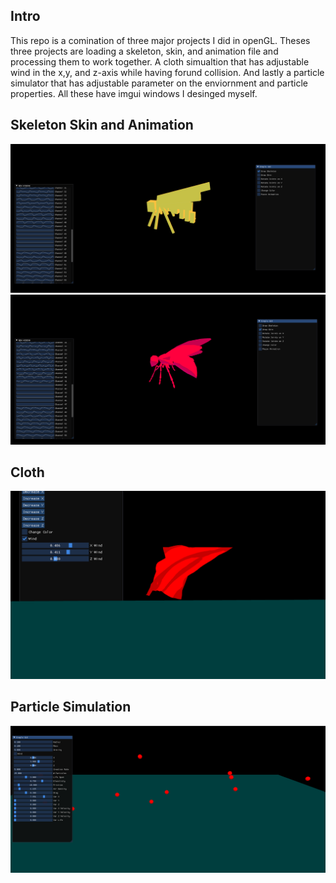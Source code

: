 ## Intro
This repo is a comination of three major projects I did in openGL. Theses three projects are loading a skeleton, skin, and animation file and processing them to work together. A cloth simualtion that has adjustable wind in the x,y, and z-axis while having forund collision. And lastly a particle simulator that has adjustable parameter on the enviornment and particle properties. All these have imgui windows I desinged myself.

## Skeleton Skin and Animation
![](images/animation1.png)
![](images/animation2.png)

## Cloth
![](images/clothsim.png)

## Particle Simulation
![](images/physicSim.png)